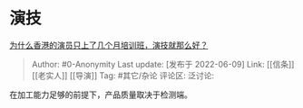 # 演技
[为什么香港的演员只上了几个月培训班，演技就那么好？](https://www.zhihu.com/question/536545555/answer/2521212823)

> Author: #0-Anonymity
> Last update: [发布于 2022-06-09]
> Link: [[信条]] [[老实人]] [[导演]]
> Tag: #其它/杂论
> 评论区:
> 泛讨论:

在加工能力足够的前提下，产品质量取决于检测端。
